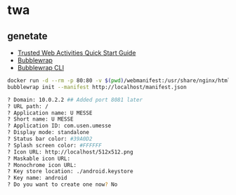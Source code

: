 # twa

## genetate

- [Trusted Web Activities Quick Start Guide](https://developers.google.com/web/android/trusted-web-activity/quick-start)
- [Bubblewrap](https://github.com/GoogleChromeLabs/bubblewrap)
- [Bubblewrap CLI](https://github.com/GoogleChromeLabs/bubblewrap/tree/master/packages/cli)

```bash
docker run -d --rm -p 80:80 -v $(pwd)/webmanifest:/usr/share/nginx/html nginx:alpine
bubblewrap init --manifest http://localhost/manifest.json

? Domain: 10.0.2.2 ## Added port 8081 later
? URL path: /
? Application name: U MESSE
? Short name: U MESSE
? Application ID: com.usen.umesse
? Display mode: standalone
? Status bar color: #39A0D2
? Splash screen color: #FFFFFF
? Icon URL: http://localhost/512x512.png
? Maskable icon URL:
? Monochrome icon URL:
? Key store location: ./android.keystore
? Key name: android
? Do you want to create one now? No
```
